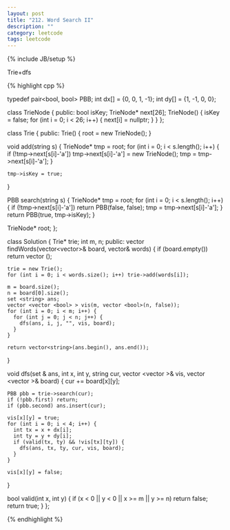 ```yaml
---
layout: post
title: "212. Word Search II"
description: ""
category: leetcode
tags: leetcode
---
```

{% include JB/setup %}

Trie+dfs

{% highlight cpp %}

typedef pair<bool, bool> PBB;
int dx[] = {0, 0, 1, -1};
int dy[] = {1, -1, 0, 0};

class TrieNode {
public:
  bool isKey;
  TrieNode* next[26];
  TrieNode() {
    isKey = false;
    for (int i = 0; i < 26; i++) {
      next[i] = nullptr;
    }
  }
};

class Trie {
public:
  Trie() {
    root = new TrieNode();
  }

  void add(string s) {
    TrieNode* tmp = root;
    for (int i = 0; i < s.length(); i++) {
      if (!tmp->next[s[i]-'a']) tmp->next[s[i]-'a'] = new TrieNode();
      tmp = tmp->next[s[i]-'a'];
    }

    tmp->isKey = true;
  }

  PBB search(string s) {
    TrieNode* tmp = root;
    for (int i = 0; i < s.length(); i++) {
      if (!tmp->next[s[i]-'a']) return PBB(false, false);
      tmp = tmp->next[s[i]-'a'];
    }
    return PBB(true, tmp->isKey);
  }

  TrieNode* root;
};

class Solution {
  Trie* trie;
  int m, n;
public:
  vector<string> findWords(vector<vector<char>>& board, vector<string>& words) {
    if (board.empty()) return vector <string>();

    trie = new Trie();
    for (int i = 0; i < words.size(); i++) trie->add(words[i]);
    
    m = board.size();
    n = board[0].size();
    set <string> ans;
    vector <vector <bool> > vis(m, vector <bool>(n, false));
    for (int i = 0; i < m; i++) {
      for (int j = 0; j < n; j++) {
        dfs(ans, i, j, "", vis, board);
      }
    }

    return vector<string>(ans.begin(), ans.end());
  }

  void dfs(set <string>& ans, int x, int y, string cur, vector <vector <bool> >& vis, vector <vector <char> >& board) {
    cur += board[x][y];
    
    PBB pbb = trie->search(cur);
    if (!pbb.first) return;
    if (pbb.second) ans.insert(cur);

    vis[x][y] = true;
    for (int i = 0; i < 4; i++) {
      int tx = x + dx[i];
      int ty = y + dy[i];
      if (valid(tx, ty) && !vis[tx][ty]) {
        dfs(ans, tx, ty, cur, vis, board);
      }
    }

    vis[x][y] = false;
  }
  
  bool valid(int x, int y) {
    if (x < 0 || y < 0 || x >= m || y >= n)
      return false;
    return true;
  }
};

{% endhighlight %}